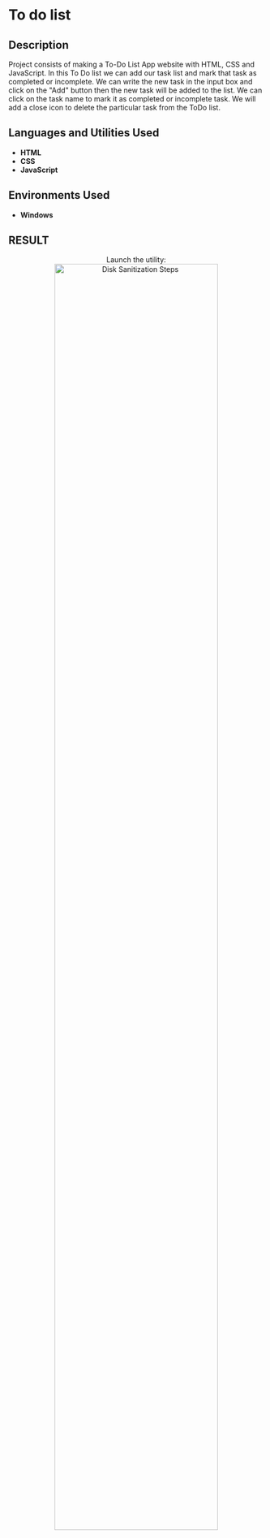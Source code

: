 <h1> To do list </h1>

<h2>Description</h2>
Project consists of making a To-Do List App website with HTML, CSS and JavaScript. 
In this To Do list we can add our task list and mark that task as completed or incomplete. We can write the new task in the input box and click on the "Add" button then the new task will be added to the list. We can click on the task name to mark it as completed or incomplete task. We will add a close icon to delete the particular task from the ToDo list.
<br />


<h2>Languages and Utilities Used</h2>

- <b>HTML</b> 
- <b>CSS</b>
- <b>JavaScript</b>

<h2>Environments Used </h2>

- <b>Windows</b> 

<h2>RESULT</h2>

<p align="center">
Launch the utility: <br/>
<img src="https://i.imgur.com/62TgaWL.png" height="80%" width="80%" alt="Disk Sanitization Steps"/>
<br />
</p>

<!--
 ```diff
- text in red
+ text in green
! text in orange
# text in gray
@@ text in purple (and bold)@@
```
--!>
